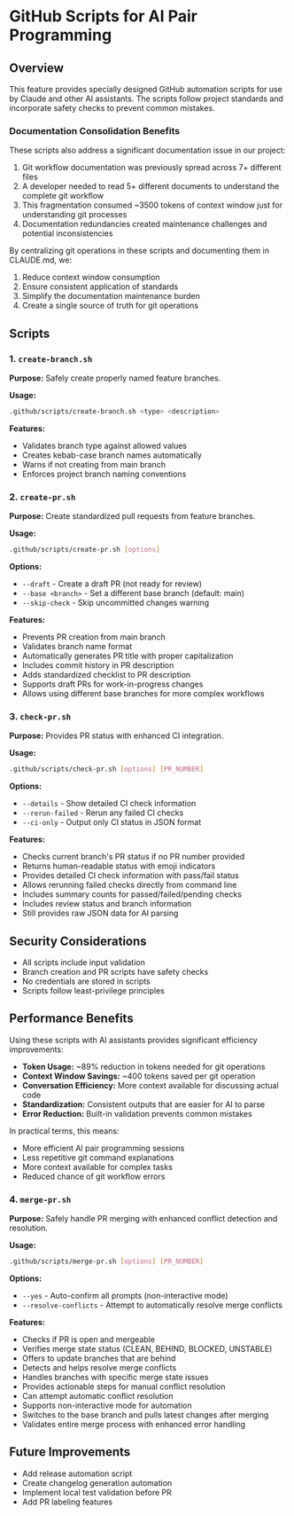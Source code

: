 # GitHub Scripts for AI Pair Programming

## Overview

This feature provides specially designed GitHub automation scripts for use by Claude and other AI assistants. 
The scripts follow project standards and incorporate safety checks to prevent common mistakes.

### Documentation Consolidation Benefits

These scripts also address a significant documentation issue in our project:
1. Git workflow documentation was previously spread across 7+ different files
2. A developer needed to read 5+ different documents to understand the complete git workflow
3. This fragmentation consumed ~3500 tokens of context window just for understanding git processes
4. Documentation redundancies created maintenance challenges and potential inconsistencies

By centralizing git operations in these scripts and documenting them in CLAUDE.md, we:
1. Reduce context window consumption
2. Ensure consistent application of standards
3. Simplify the documentation maintenance burden
4. Create a single source of truth for git operations

## Scripts

### 1. `create-branch.sh`

**Purpose:** Safely create properly named feature branches.

**Usage:**
```bash
.github/scripts/create-branch.sh <type> <description>
```

**Features:**
- Validates branch type against allowed values
- Creates kebab-case branch names automatically
- Warns if not creating from main branch
- Enforces project branch naming conventions

### 2. `create-pr.sh`

**Purpose:** Create standardized pull requests from feature branches.

**Usage:**
```bash
.github/scripts/create-pr.sh [options]
```

**Options:**
- `--draft` - Create a draft PR (not ready for review)
- `--base <branch>` - Set a different base branch (default: main)
- `--skip-check` - Skip uncommitted changes warning

**Features:**
- Prevents PR creation from main branch
- Validates branch name format
- Automatically generates PR title with proper capitalization
- Includes commit history in PR description
- Adds standardized checklist to PR description
- Supports draft PRs for work-in-progress changes
- Allows using different base branches for more complex workflows

### 3. `check-pr.sh`

**Purpose:** Provides PR status with enhanced CI integration.

**Usage:**
```bash
.github/scripts/check-pr.sh [options] [PR_NUMBER]
```

**Options:**
- `--details` - Show detailed CI check information
- `--rerun-failed` - Rerun any failed CI checks
- `--ci-only` - Output only CI status in JSON format

**Features:**
- Checks current branch's PR status if no PR number provided
- Returns human-readable status with emoji indicators
- Provides detailed CI check information with pass/fail status
- Allows rerunning failed checks directly from command line
- Includes summary counts for passed/failed/pending checks
- Includes review status and branch information
- Still provides raw JSON data for AI parsing

## Security Considerations

- All scripts include input validation
- Branch creation and PR scripts have safety checks
- No credentials are stored in scripts
- Scripts follow least-privilege principles

## Performance Benefits

Using these scripts with AI assistants provides significant efficiency improvements:

- **Token Usage:** ~89% reduction in tokens needed for git operations
- **Context Window Savings:** ~400 tokens saved per git operation
- **Conversation Efficiency:** More context available for discussing actual code
- **Standardization:** Consistent outputs that are easier for AI to parse
- **Error Reduction:** Built-in validation prevents common mistakes

In practical terms, this means:
- More efficient AI pair programming sessions
- Less repetitive git command explanations
- More context available for complex tasks
- Reduced chance of git workflow errors

### 4. `merge-pr.sh`

**Purpose:** Safely handle PR merging with enhanced conflict detection and resolution.

**Usage:**
```bash
.github/scripts/merge-pr.sh [options] [PR_NUMBER]
```

**Options:**
- `--yes` - Auto-confirm all prompts (non-interactive mode)
- `--resolve-conflicts` - Attempt to automatically resolve merge conflicts

**Features:**
- Checks if PR is open and mergeable
- Verifies merge state status (CLEAN, BEHIND, BLOCKED, UNSTABLE)
- Offers to update branches that are behind
- Detects and helps resolve merge conflicts
- Handles branches with specific merge state issues
- Provides actionable steps for manual conflict resolution
- Can attempt automatic conflict resolution
- Supports non-interactive mode for automation
- Switches to the base branch and pulls latest changes after merging
- Validates entire merge process with enhanced error handling

## Future Improvements

- Add release automation script
- Create changelog generation automation
- Implement local test validation before PR
- Add PR labeling features